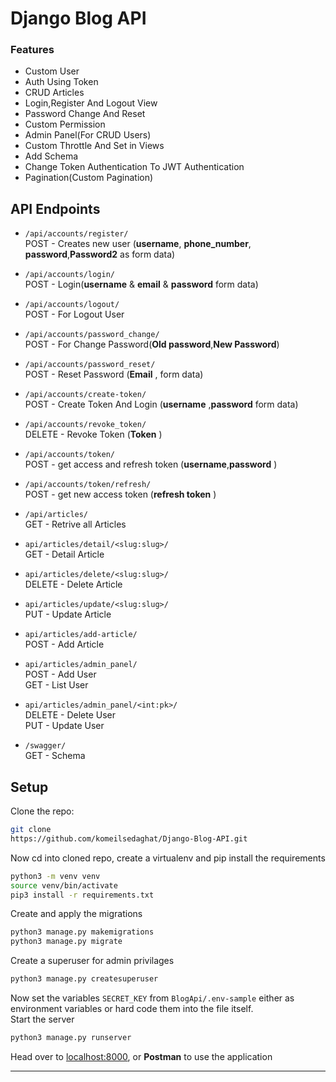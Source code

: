 # Django Blog API

### Features
- Custom User
- Auth Using Token
- CRUD Articles
- Login,Register And Logout View
- Password Change And Reset
- Custom Permission
- Admin Panel(For CRUD Users)
- Custom Throttle And Set in Views
- Add Schema 
- Change Token Authentication To JWT Authentication
- Pagination(Custom Pagination)

## API Endpoints


- `/api/accounts/register/`
<br>POST - Creates new user (**username**, **phone_number**, **password**,**Password2** as form data)
- `/api/accounts/login/`
<br>POST - Login(**username** & **email** & **password** form data)
- `/api/accounts/logout/`
<br>POST - For Logout User
- `/api/accounts/password_change/`
<br>POST - For Change Password(**Old password**,**New Password**)
- `/api/accounts/password_reset/`
<br>POST - Reset Password (**Email** , form data)
- `/api/accounts/create-token/`
<br>POST - Create Token And Login (**username** ,**password** form data)
- `/api/accounts/revoke_token/`
<br>DELETE - Revoke Token (**Token** )
- `/api/accounts/token/`
<br>POST - get access and refresh token (**username**,**password** )
- `/api/accounts/token/refresh/`
<br>POST - get new access token (**refresh token** )


- `/api/articles/`
<br>GET - Retrive all Articles
- `api/articles/detail/<slug:slug>/`
<br>GET - Detail Article
- `api/articles/delete/<slug:slug>/`
<br>DELETE - Delete Article
- `api/articles/update/<slug:slug>/`
<br>PUT - Update Article
- `api/articles/add-article/`
<br>POST - Add Article
- `api/articles/admin_panel/`
<br>POST - Add User
<br>GET - List User
- `api/articles/admin_panel/<int:pk>/`
<br>DELETE - Delete User
<br>PUT - Update User
- `/swagger/`
<br>GET - Schema


## Setup

Clone the repo:
```bash
git clone
https://github.com/komeilsedaghat/Django-Blog-API.git
```
Now cd into cloned repo, create a virtualenv and pip install the requirements
```bash
python3 -m venv venv
source venv/bin/activate
pip3 install -r requirements.txt
```
Create and apply the migrations
```bash
python3 manage.py makemigrations
python3 manage.py migrate
```
Create a superuser for admin privilages
```bash
python3 manage.py createsuperuser
```
Now set the variables `SECRET_KEY` from `BlogApi/.env-sample` either as environment variables or hard code them into the file itself.
<br>Start the server
```bash
python3 manage.py runserver
```
Head over to [localhost:8000](http://localhost:8000/), or **Postman** to use the application

---

